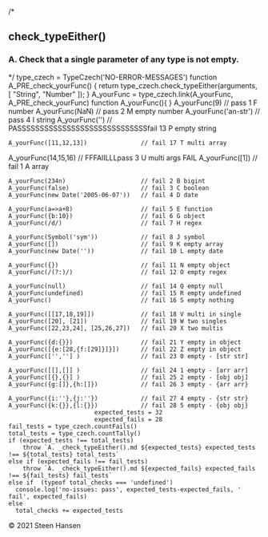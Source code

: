 
/*
## check_typeEither()

### A. Check that a single parameter of any type is not empty.
*/
    type_czech = TypeCzech('NO-ERROR-MESSAGES')
    function A_PRE_check_yourFunc() {
      return type_czech.check_typeEither(arguments, [ "String", "Number" ]);
    }
                    A_yourFunc = type_czech.link(A_yourFunc, A_PRE_check_yourFunc) 
                    function A_yourFunc(){ }
    A_yourFunc(9)        // pass 1 F number
    A_yourFunc(NaN)      // pass 2 M empty number
    A_yourFunc('an-str') // pass 4 I string
    A_yourFunc('')       // PASSSSSSSSSSSSSSSSSSSSSSSSSSSSSfail 13 P empty string


    A_yourFunc([11,12,13])               // fail 17 T multi array
   A_yourFunc(14,15,16) // FFFAIILLLpass 3 U multi args   FAIL
   A_yourFunc([1])                      // fail 1 A array

    A_yourFunc(234n)                     // fail 2 B bigint
    A_yourFunc(false)                    // fail 3 C boolean
    A_yourFunc(new Date('2005-06-07'))   // fail 4 D date

    A_yourFunc(a=>a+8)                   // fail 5 E function
    A_yourFunc({b:10})                   // fail 6 G object
    A_yourFunc(/d/)                      // fail 7 H regex

    A_yourFunc(Symbol('sym'))            // fail 8 J symbol
    A_yourFunc([])                       // fail 9 K empty array
    A_yourFunc(new Date(''))             // fail 10 L empty date

    A_yourFunc({})                       // fail 11 N empty object
    A_yourFunc(/(?:)/)                   // fail 12 O empty regex
    
    A_yourFunc(null)                     // fail 14 Q empty null
    A_yourFunc(undefined)                // fail 15 R empty undefined
    A_yourFunc()                         // fail 16 S empty nothing
 
    A_yourFunc([[17,18,19]])             // fail 18 V multi in single
    A_yourFunc([20], [21])               // fail 19 W two singles
    A_yourFunc([22,23,24], [25,26,27])   // fail 20 X two multis

    A_yourFunc({d:{}})                   // fail 21 Y empty in object
    A_yourFunc([{e:[28,{f:[29]}]}])      // fail 22 Z empty in object
    A_yourFunc(['',''] )                 // fail 23 0 empty - [str str]

    A_yourFunc([[],[]] )                 // fail 24 1 empty - [arr arr]
    A_yourFunc([{},{}] )                 // fail 25 2 empty - [obj obj]
    A_yourFunc({g:[]},{h:[]})            // fail 26 3 empty - {arr arr}

    A_yourFunc({i:''},{j:''})            // fail 27 4 empty - {str str}
    A_yourFunc({k:{}},{l:{}})            // fail 28 5 empty - {obj obj}
                            expected_tests = 32
                            expected_fails = 28
    fail_tests = type_czech.countFails()
    total_tests = type_czech.countTally()
    if (expected_tests !== total_tests) 
        throw `A. _check_typeEither().md ${expected_tests} expected_tests !== ${total_tests} total_tests`
    else if (expected_fails !== fail_tests) 
        throw `A. _check_typeEither().md ${expected_fails} expected_fails !== ${fail_tests} fail_tests`
    else if  (typeof total_checks === 'undefined')
      console.log('no-issues: pass', expected_tests-expected_fails, ' fail', expected_fails)
    else
      total_checks += expected_tests







&copy; 2021 Steen Hansen